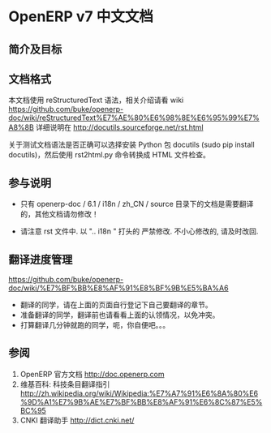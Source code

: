 OpenERP v7 中文文档
================


简介及目标
-----------


文档格式
-----------
本文档使用 reStructuredText 语法，相关介绍请看 wiki https://github.com/buke/openerp-doc/wiki/reStructuredText%E7%AE%80%E6%98%8E%E6%95%99%E7%A8%8B  详细说明在 http://docutils.sourceforge.net/rst.html

关于测试文档语法是否正确可以选择安装 Python 包 docutils (sudo pip install docutils)，然后使用 rst2html.py 命令转换成 HTML 文件检查。

参与说明
-----------

*  只有 openerp-doc / 6.1 / i18n / zh_CN / source  目录下的文档是需要翻译的，其他文档请勿修改！

* 请注意 rst 文件中. 以 ".. i18n " 打头的 严禁修改. 不小心修改的, 请及时改回.


翻译进度管理
--------------
https://github.com/buke/openerp-doc/wiki/%E7%BF%BB%E8%AF%91%E8%BF%9B%E5%BA%A6
* 翻译的同学，请在上面的页面自行登记下自己要翻译的章节。
* 准备翻译的同学，翻译前也请看看上面的认领情况，以免冲突。
* 打算翻译几分钟就跑的同学，呃，你自便吧。。。


参阅
-----------
1. OpenERP 官方文档 http://doc.openerp.com
2. 维基百科: 科技条目翻译指引 http://zh.wikipedia.org/wiki/Wikipedia:%E7%A7%91%E6%8A%80%E6%9D%A1%E7%9B%AE%E7%BF%BB%E8%AF%91%E6%8C%87%E5%BC%95
3. CNKI 翻译助手 http://dict.cnki.net/